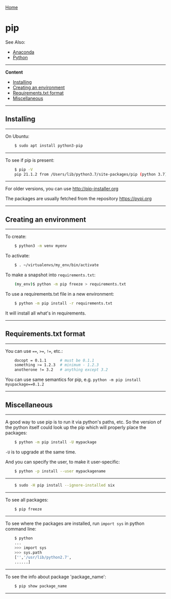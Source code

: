 [Home](Readme.md)
# pip

See Also:

 - [Anaconda](Anaconda.md)
 - [Python](Python.md)

---

**Content**

- [Installing](Pip.md#Installing)
- [Creating an environment](Pip.md#Creating-an-environmtn)
- [Requirements.txt format](Pip.md#Requirements-txt-format)
- [Miscellaneous](Pip.md#Miscellaneous)

---

## Installing

---

On Ubuntu:

```bash
    $ sudo apt install python3-pip 
```

---

To see if pip is present:

```bash
    $ pip -V
    pip 21.1.2 from /Users/lib/python3.7/site-packages/pip (python 3.7)
```

---

For older versions, you can use http://pip-installer.org

The packages are usually fetched from the repository https://pypi.org

---

## Creating an environment

---

To create:

```bash
    $ python3 -m venv myenv
```

To activate:

```bash
    $ . ~/virtualenvs/my_env/bin/activate
```

To make a snapshot into `requirements.txt`:

```bash
    (my_env)$ python -m pip freeze > requirements.txt
```

To use a requirements.txt file in a new environment:

```bash
    $ python -m pip install -r requirements.txt
```

It will install all what's in requirements.

---

## Requirements.txt format

---

You can use `==`, `>=`, `!=`, etc.:

```bash
    docopt = 0.1.1      # must be 0.1.1
    something >= 1.2.3  # minimum - 1.2.3
    anotherone != 3.2   # anything except 3.2
```

You can use same semantics for pip, e.g. `python -m pip install myupackage==0.1.2` 

---

## Miscellaneous

---

A good way to use pip is to run it via python's paths, etc. So the version
of the python itself could look up the pip which will properly place the packages:

```bash
    $ python -m pip install -U mypackage
```

`-U` is to upgrade at the same time.

And you can specify the user, to make it user-specific:

```bash
    $ python -p install --user mypackagename
```

---

```bash
    $ sudo -H pip install --ignore-installed six
```

---

To see all packages:

```bash
    $ pip freeze
```

---    

To see where the packages are installed, run `import sys` in python command line:

```bash
    $ python
    ...
    >>> import sys
    >>> sys.path
    ['','/usr/lib/python2.7',
    ......]
```

---

To see the info about package 'package_name':

```bash
    $ pip show package_name
```

---

